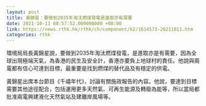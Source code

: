 ```yaml
---
layout: post
title: 黃錦星：要做到2035年淘汰燃煤發電是進取亦有需要
date: 2021-10-11 08:57:52.000000000 +08:00
link: https://news.rthk.hk/rthk/ch/component/k2/1614573-20211011.htm
categories: rthk
---
```


環境局局長黃錦星說，要做到2035年淘汰燃煤發電，是進取亦是有需要，因為全球出現極端天氣，為香港的民生及安全計，香港亦要負上地球村的責任。他說與兩電都有信心可達到目標，最重要是找到燃煤的替代品及有穩定的供電。

黃錦星出席本台節目《千禧年代》，討論有關施政報告的內容。他說，要達到目標需要其他途徑配合，包括運用更多天然氣、可再生能源及轉廢為能等，所以當局都批准兩電興建液化天然氣站及建離岸風場等。
